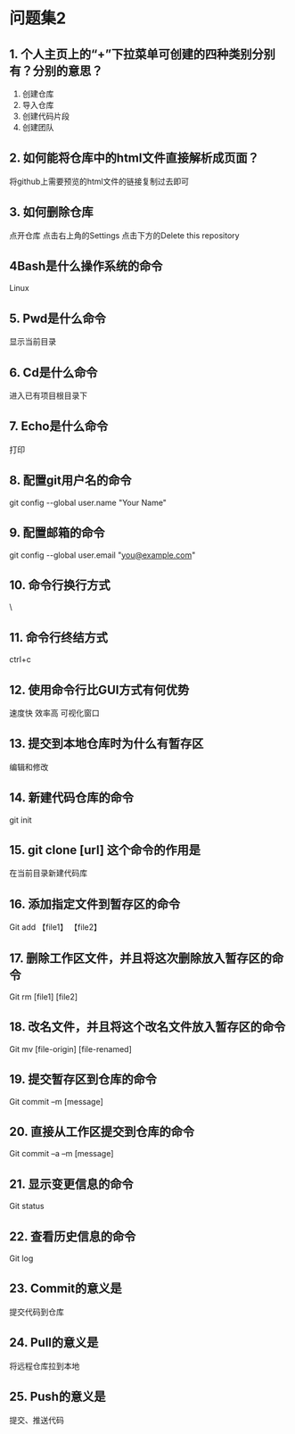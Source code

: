 # 问题集2
## 1. 个人主页上的“+”下拉菜单可创建的四种类别分别有？分别的意思？
1. 创建仓库 
2. 导入仓库
3. 创建代码片段 
4. 创建团队  
## 2. 如何能将仓库中的html文件直接解析成页面？

将github上需要预览的html文件的链接复制过去即可
## 3. 如何删除仓库

点开仓库 点击右上角的Settings  点击下方的Delete this repository 
## 4Bash是什么操作系统的命令

Linux
## 5. Pwd是什么命令

显示当前目录 
## 6. Cd是什么命令

进入已有项目根目录下
## 7. Echo是什么命令

打印
## 8. 配置git用户名的命令

git config --global user.name "Your Name"
## 9. 配置邮箱的命令

git config --global user.email "you@example.com"
## 10. 命令行换行方式

\
## 11. 命令行终结方式

ctrl+c
## 12. 使用命令行比GUI方式有何优势

速度快  效率高 可视化窗口  
## 13. 提交到本地仓库时为什么有暂存区

编辑和修改
## 14. 新建代码仓库的命令

git init
## 15. git clone [url] 这个命令的作用是

在当前目录新建代码库
## 16. 添加指定文件到暂存区的命令

Git add 【file1】 【file2】
## 17. 删除工作区文件，并且将这次删除放入暂存区的命令

Git rm [file1] [file2]
## 18. 改名文件，并且将这个改名文件放入暂存区的命令

Git mv [file-origin] [file-renamed]
## 19. 提交暂存区到仓库的命令

Git commit –m [message]
## 20. 直接从工作区提交到仓库的命令

Git commit –a –m [message]
## 21. 显示变更信息的命令

Git status
## 22. 查看历史信息的命令

Git log
## 23. Commit的意义是

提交代码到仓库
## 24. Pull的意义是

将远程仓库拉到本地
## 25. Push的意义是

提交、推送代码
